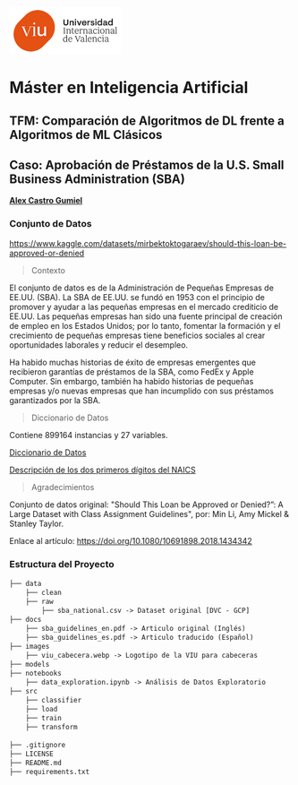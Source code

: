 <img src="images/viu_cabecera.webp" width="200px">

# Máster en Inteligencia Artificial

## TFM: Comparación de Algoritmos de DL frente a Algoritmos de ML Clásicos 
## Caso: Aprobación de Préstamos de la U.S. Small Business Administration (SBA)

[**Alex Castro Gumiel**](https://www.linkedin.com/in/alex-castro-gumiel/)

### Conjunto de Datos

https://www.kaggle.com/datasets/mirbektoktogaraev/should-this-loan-be-approved-or-denied

> Contexto

El conjunto de datos es de la Administración de Pequeñas Empresas de EE.UU. (SBA). La SBA de EE.UU. se fundó en 1953 con el principio de promover y ayudar a las pequeñas empresas en el mercado crediticio de EE.UU. Las pequeñas empresas han sido una fuente principal de creación de empleo en los Estados Unidos; por lo tanto, fomentar la formación y el crecimiento de pequeñas empresas tiene beneficios sociales al crear oportunidades laborales y reducir el desempleo.

Ha habido muchas historias de éxito de empresas emergentes que recibieron garantías de préstamos de la SBA, como FedEx y Apple Computer. Sin embargo, también ha habido historias de pequeñas empresas y/o nuevas empresas que han incumplido con sus préstamos garantizados por la SBA.

> Diccionario de Datos

Contiene 899164 instancias y 27 variables.

[Diccionario de Datos](data/map/data_dictionary.csv)

[Descripción de los dos primeros dígitos del NAICS](data/map/data_naics.csv)

> Agradecimientos

Conjunto de datos original: "Should This Loan be Approved or Denied?”: A Large Dataset with Class Assignment Guidelines", por: Min Li, Amy Mickel & Stanley Taylor.

Enlace al artículo: https://doi.org/10.1080/10691898.2018.1434342

### Estructura del Proyecto

    ├── data
        ├── clean
        ├── raw
            ├── sba_national.csv -> Dataset original [DVC - GCP]
    ├── docs
        ├── sba_guidelines_en.pdf -> Articulo original (Inglés)
        ├── sba_guidelines_es.pdf -> Articulo traducido (Español)
    ├── images
        ├── viu_cabecera.webp -> Logotipo de la VIU para cabeceras
    ├── models
    ├── notebooks
        ├── data_exploration.ipynb -> Análisis de Datos Exploratorio
    ├── src
        ├── classifier
        ├── load
        ├── train
        ├── transform

    ├── .gitignore
    ├── LICENSE
    ├── README.md
    ├── requirements.txt
